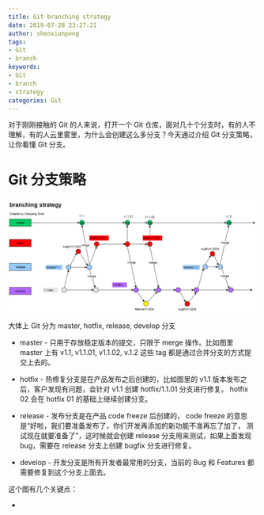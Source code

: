 ```yaml
---
title: Git branching strategy
date: 2019-07-28 23:27:21
author: shenxianpeng
tags: 
- Git
- branch
keywords:
- Git
- branch
- strategy
categories: Git
---
```


对于刚刚接触的 Git 的人来说，打开一个 Git 仓库，面对几十个分支时，有的人不理解，有的人云里雾里，为什么会创建这么多分支？今天通过介绍 Git 分支策略，让你看懂 Git 分支。

# Git 分支策略

![大型项目的 Git 分支策略图](./git-branching-strategy/diagram.png)


大体上 Git 分为 master, hotfix, release, develop 分支
* master - 只用于存放稳定版本的提交，只限于 merge 操作。比如图里 master 上有 v1.1, v1.1.01, v1.1.02, v.1.2 这些 tag 都是通过合并分支的方式提交上去的。

* hotfix - 热修复分支是在产品发布之后创建的，比如图里的 v1.1 版本发布之后，客户发现有问题，会针对 v1.1 创建 hotfix/1.1.01 分支进行修复。 
hotfix 02 会在 hotfix 01 的基础上继续创建分支。

* release - 发布分支是在产品 code freeze 后创建的， code freeze 的意思是“好啦，我们要准备发布了，你们开发再添加的新功能不准再忘了加了，
测试现在就要准备了”，这时候就会创建 release 分支用来测试，如果上面发现 bug，需要在 release 分支上创建 bugfix 分支进行修复。

* develop - 开发分支是所有开发者最常用的分支，当前的 Bug 和 Features 都需要修复到这个分支上面去。

这个图有几个关键点：

* 




